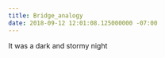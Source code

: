 ```yaml
---
title: Bridge_analogy
date: 2018-09-12 12:01:08.125000000 -07:00
---
```


It was a dark and stormy night
